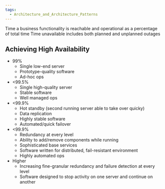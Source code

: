 ```yaml
---
tags:
  - Architecture_and_Architecture_Patterns
---
```

Time a business functionality is reachable and operational as a percentage of total time
Time unavailable includes both planned and unplanned outages

## Achieving High Availability
- 99%
	- Single low-end server
	- Prototype-quality software
	- Ad-hoc ops
- <99.5%
	- Single high-quality server
	- Stable software
	- Well managed ops
- <99.9%
	- Hot standby (second running server able to take over quicky)
	- Data replication
	- Highly stable software
	- Automated/quick failover
- <99.9%
	- Redundancy at every level
	- Ability to add/remove components while running
	- Sophisticated base services
	- Software written for distributed, fail-resistant environment
	- Highly automated ops
- Higher
	- Increasing fine-granular redundancy and failure detection at every level
	- Software designed to stop activity on one server and continue on another

